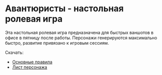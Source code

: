 # Авантюристы - настольная ролевая игра

Эта настольная ролевая игра предназначена для быстрых ваншотов в офисе в пятницу после работы. Персонажи генерируются максимально быстро, развитие привязано к игровым сессиям.

Скачать:

- [Основные правила](https://github.com/ttrpg-adventurers/adventurers/raw/main/%D0%90%D0%B2%D0%B0%D0%BD%D1%82%D1%8E%D1%80%D0%B8%D1%81%D1%82%D1%8B%20-%20%D0%9E%D1%81%D0%BD%D0%BE%D0%B2%D0%BD%D1%8B%D0%B5%20%D0%BF%D1%80%D0%B0%D0%B2%D0%B8%D0%BB%D0%B0.pdf)
- [Лист персонажа](https://github.com/ttrpg-adventurers/adventurers/raw/main/%D0%90%D0%B2%D0%B0%D0%BD%D1%82%D1%8E%D1%80%D0%B8%D1%81%D1%82%D1%8B%20-%20%D0%BB%D0%B8%D1%81%D1%82%20%D0%BF%D0%B5%D1%80%D1%81%D0%BE%D0%BD%D0%B0%D0%B6%D0%B0.pdf)
